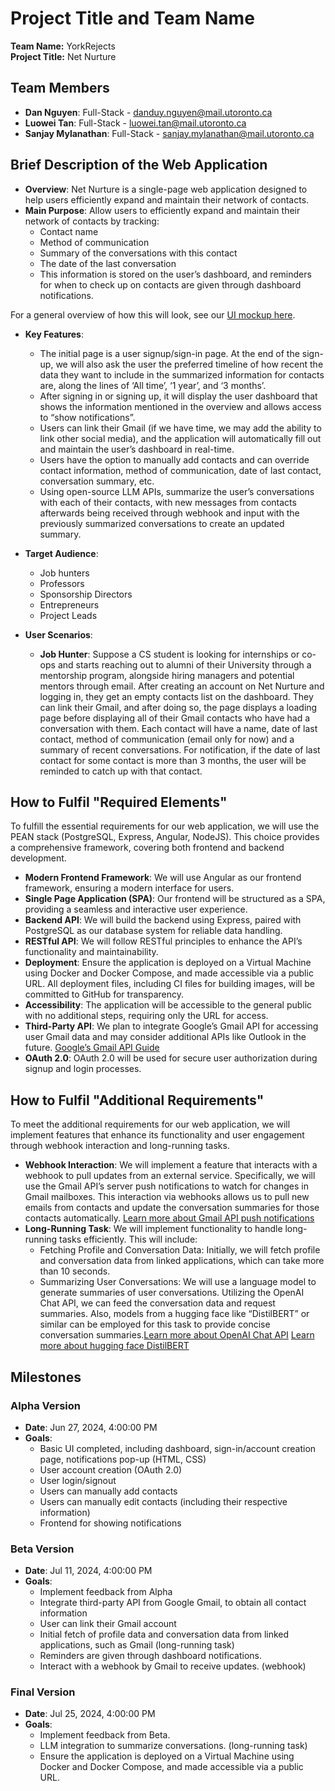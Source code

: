 # Project Title and Team Name
**Team Name:** YorkRejects  
**Project Title:** Net Nurture

## Team Members
- **Dan Nguyen**: Full-Stack - [danduy.nguyen@mail.utoronto.ca](mailto:danduy.nguyen@mail.utoronto.ca)
- **Luowei Tan**: Full-Stack - [luowei.tan@mail.utoronto.ca](mailto:luowei.tan@mail.utoronto.ca)
- **Sanjay Mylanathan**: Full-Stack - [sanjay.mylanathan@mail.utoronto.ca](mailto:sanjay.mylanathan@mail.utoronto.ca)

## Brief Description of the Web Application
- **Overview**: Net Nurture is a single-page web application designed to help users efficiently expand and maintain their network of contacts.
- **Main Purpose**: Allow users to efficiently expand and maintain their network of contacts by tracking:
  - Contact name
  - Method of communication
  - Summary of the conversations with this contact
  - The date of the last conversation
  - This information is stored on the user’s dashboard, and reminders for when to check up on contacts are given through dashboard notifications.

For a general overview of how this will look, see our [UI mockup here](https://www.canva.com/design/DAGIalyau_o/krGdKIZq7czRcHZCDXJU_w/edit).

- **Key Features**:
  - The initial page is a user signup/sign-in page. At the end of the sign-up, we will also ask the user the preferred timeline of how recent the data they want to include in the summarized information for contacts are, along the lines of ‘All time’, ‘1 year’, and ‘3 months’.
  - After signing in or signing up, it will display the user dashboard that shows the information mentioned in the overview and allows access to “show notifications”.
  - Users can link their Gmail (if we have time, we may add the ability to link other social media), and the application will automatically fill out and maintain the user’s dashboard in real-time.
  - Users have the option to manually add contacts and can override contact information, method of communication, date of last contact, conversation summary, etc.
  - Using open-source LLM APIs, summarize the user’s conversations with each of their contacts, with new messages from contacts afterwards being received through webhook and input with the previously summarized conversations to create an updated summary.

- **Target Audience**:
  - Job hunters
  - Professors
  - Sponsorship Directors
  - Entrepreneurs
  - Project Leads

- **User Scenarios**:
  - **Job Hunter**: Suppose a CS student is looking for internships or co-ops and starts reaching out to alumni of their University through a mentorship program, alongside hiring managers and potential mentors through email. After creating an account on Net Nurture and logging in, they get an empty contacts list on the dashboard. They can link their Gmail, and after doing so, the page displays a loading page before displaying all of their Gmail contacts who have had a conversation with them. Each contact will have a name, date of last contact, method of communication (email only for now) and a summary of recent conversations. For notification, if the date of last contact for some contact is more than 3 months, the user will be reminded to catch up with that contact.

## How to Fulfil "Required Elements"
To fulfill the essential requirements for our web application, we will use the PEAN stack (PostgreSQL, Express, Angular, NodeJS). This choice provides a comprehensive framework, covering both frontend and backend development.

- **Modern Frontend Framework**: We will use Angular as our frontend framework, ensuring a modern interface for users.
- **Single Page Application (SPA)**: Our frontend will be structured as a SPA, providing a seamless and interactive user experience.
- **Backend API**: We will build the backend using Express, paired with PostgreSQL as our database system for reliable data handling.
- **RESTful API**: We will follow RESTful principles to enhance the API’s functionality and maintainability.
- **Deployment**: Ensure the application is deployed on a Virtual Machine using Docker and Docker Compose, and made accessible via a public URL. All deployment files, including CI files for building images, will be committed to GitHub for transparency.
- **Accessibility**: The application will be accessible to the general public with no additional steps, requiring only the URL for access.
- **Third-Party API**: We plan to integrate Google’s Gmail API for accessing user Gmail data and may consider additional APIs like Outlook in the future. [Google’s Gmail API Guide](https://developers.google.com/gmail/api/guides)
- **OAuth 2.0**: OAuth 2.0 will be used for secure user authorization during signup and login processes.

## How to Fulfil "Additional Requirements"
To meet the additional requirements for our web application, we will implement features that enhance its functionality and user engagement through webhook interaction and long-running tasks.

- **Webhook Interaction**: We will implement a feature that interacts with a webhook to pull updates from an external service. Specifically, we will use the Gmail API’s server push notifications to watch for changes in Gmail mailboxes. This interaction via webhooks allows us to pull new emails from contacts and update the conversation summaries for those contacts automatically. [Learn more about Gmail API push notifications](https://developers.google.com/gmail/api/guides/push)
- **Long-Running Task**: We will implement functionality to handle long-running tasks efficiently. This will include:
  - Fetching Profile and Conversation Data: Initially, we will fetch profile and conversation data from linked applications, which can take more than 10 seconds.
  - Summarizing User Conversations: We will use a language model to generate summaries of user conversations. Utilizing the OpenAI Chat API, we can feed the conversation data and request summaries. Also, models from a hugging face like “DistilBERT” or similar can be employed for this task to provide concise conversation summaries.[Learn more about OpenAI Chat API](https://platform.openai.com/docs/api-reference/chat) [Learn more about hugging face DistilBERT](https://huggingface.co/docs/transformers/v4.41.3/en/model_doc/distilbert#overview)

## Milestones
### Alpha Version
- **Date**: Jun 27, 2024, 4:00:00 PM
- **Goals**:
  - Basic UI completed, including dashboard, sign-in/account creation page, notifications pop-up (HTML, CSS)
  - User account creation (OAuth 2.0)
  - User login/signout
  - Users can manually add contacts
  - Users can manually edit contacts (including their respective information)
  - Frontend for showing notifications

### Beta Version
- **Date**: Jul 11, 2024, 4:00:00 PM
- **Goals**:
  - Implement feedback from Alpha
  - Integrate third-party API from Google Gmail, to obtain all contact information
  - User can link their Gmail account
  - Initial fetch of profile data and conversation data from linked applications, such as Gmail (long-running task)
  - Reminders are given through dashboard notifications.
  - Interact with a webhook by Gmail to receive updates. (webhook)

### Final Version
- **Date**: Jul 25, 2024, 4:00:00 PM
- **Goals**:
  - Implement feedback from Beta.
  - LLM integration to summarize conversations. (long-running task)
  - Ensure the application is deployed on a Virtual Machine using Docker and Docker Compose, and made accessible via a public URL.
